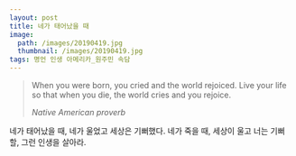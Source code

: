 ```yaml
---
layout: post
title: 네가 태어났을 때
image:
  path: /images/20190419.jpg
  thumbnail: /images/20190419.jpg
tags: 명언 인생 아메리카_원주민 속담
---
```


> When you were born, you cried and the world rejoiced. Live your life so that when you die, the world cries and you rejoice. 
> 
> <cite>Native American proverb</cite>

네가 태어났을 때, 네가 울었고 세상은 기뻐했다. 네가 죽을 때, 세상이 울고 너는 기뻐할, 그런 인생을 살아라.